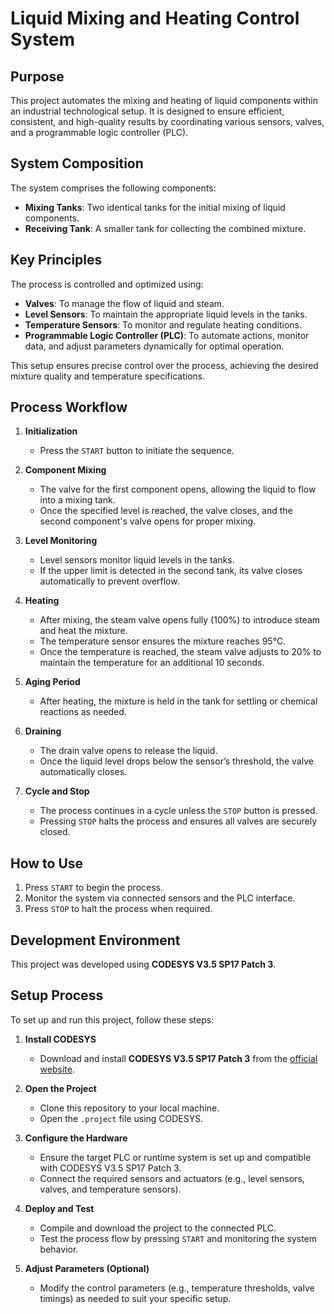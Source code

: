 # Liquid Mixing and Heating Control System

## Purpose
This project automates the mixing and heating of liquid components within an industrial technological setup. It is designed to ensure efficient, consistent, and high-quality results by coordinating various sensors, valves, and a programmable logic controller (PLC).

## System Composition
The system comprises the following components:
- **Mixing Tanks**: Two identical tanks for the initial mixing of liquid components.
- **Receiving Tank**: A smaller tank for collecting the combined mixture.

## Key Principles
The process is controlled and optimized using:
- **Valves**: To manage the flow of liquid and steam.
- **Level Sensors**: To maintain the appropriate liquid levels in the tanks.
- **Temperature Sensors**: To monitor and regulate heating conditions.
- **Programmable Logic Controller (PLC)**: To automate actions, monitor data, and adjust parameters dynamically for optimal operation.

This setup ensures precise control over the process, achieving the desired mixture quality and temperature specifications.

## Process Workflow

1. **Initialization**  
   - Press the `START` button to initiate the sequence.

2. **Component Mixing**  
   - The valve for the first component opens, allowing the liquid to flow into a mixing tank.
   - Once the specified level is reached, the valve closes, and the second component's valve opens for proper mixing.

3. **Level Monitoring**  
   - Level sensors monitor liquid levels in the tanks.
   - If the upper limit is detected in the second tank, its valve closes automatically to prevent overflow.

4. **Heating**  
   - After mixing, the steam valve opens fully (100%) to introduce steam and heat the mixture.
   - The temperature sensor ensures the mixture reaches 95°C.
   - Once the temperature is reached, the steam valve adjusts to 20% to maintain the temperature for an additional 10 seconds.

5. **Aging Period**  
   - After heating, the mixture is held in the tank for settling or chemical reactions as needed.

6. **Draining**  
   - The drain valve opens to release the liquid.
   - Once the liquid level drops below the sensor’s threshold, the valve automatically closes.

7. **Cycle and Stop**  
   - The process continues in a cycle unless the `STOP` button is pressed.
   - Pressing `STOP` halts the process and ensures all valves are securely closed.

## How to Use
1. Press `START` to begin the process.
2. Monitor the system via connected sensors and the PLC interface.
3. Press `STOP` to halt the process when required.

## Development Environment  
This project was developed using **CODESYS V3.5 SP17 Patch 3**.  

## Setup Process  
To set up and run this project, follow these steps:  

1. **Install CODESYS**  
   - Download and install **CODESYS V3.5 SP17 Patch 3** from the [official website](https://www.codesys.com/).  

2. **Open the Project**  
   - Clone this repository to your local machine.  
   - Open the `.project` file using CODESYS.  

3. **Configure the Hardware**  
   - Ensure the target PLC or runtime system is set up and compatible with CODESYS V3.5 SP17 Patch 3.  
   - Connect the required sensors and actuators (e.g., level sensors, valves, and temperature sensors).  

4. **Deploy and Test**  
   - Compile and download the project to the connected PLC.  
   - Test the process flow by pressing `START` and monitoring the system behavior.  

5. **Adjust Parameters (Optional)**  
   - Modify the control parameters (e.g., temperature thresholds, valve timings) as needed to suit your specific setup.  
